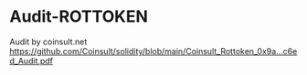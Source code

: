 # Audit-ROTTOKEN
Audit by coinsult.net
https://github.com/Coinsult/solidity/blob/main/Coinsult_Rottoken_0x9a...c6ed_Audit.pdf
